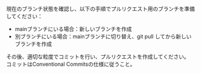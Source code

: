 現在のブランチ状態を確認し、以下の手順でプルリクエスト用のブランチを準備してください：

- mainブランチにいる場合：新しいブランチを作成
- 別ブランチにいる場合：mainブランチに切り替え、git pull してから新しいブランチを作成

その後、適切な粒度でコミットを行い、プルリクエストを作成してください。
コミットはConventional Commitsの仕様に従うこと。
